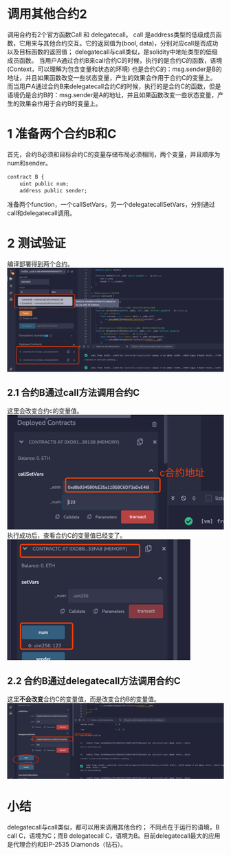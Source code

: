 # 调用其他合约2

调用合约有2个官方函数Call 和 delegatecall。
call 是address类型的低级成员函数，它用来与其他合约交互。它的返回值为(bool, data)，分别对应call是否成功以及目标函数的返回值；
delegatecall与call类似，是solidity中地址类型的低级成员函数。
当用户A通过合约B来call合约C的时候，执行的是合约C的函数，语境(Context，可以理解为包含变量和状态的环境)
也是合约C的：msg.sender是B的地址，并且如果函数改变一些状态变量，产生的效果会作用于合约C的变量上。
而当用户A通过合约B来delegatecall合约C的时候，执行的是合约C的函数，但是语境仍是合约B的：msg.sender是A的地址，并且如果函数改变一些状态变量，产生的效果会作用于合约B的变量上。

# 1 准备两个合约B和C

首先，合约B必须和目标合约C的变量存储布局必须相同，两个变量，并且顺序为num和sender。

```solidity
contract B {
    uint public num;
    address public sender;
```

准备两个function，一个callSetVars，另一个delegatecallSetVars，分别通过call和delegatecall调用。

# 2 测试验证

编译部署得到两个合约。  
![c1.png](c1.png)

## 2.1 合约B通过call方法调用合约C

这里会改变合约c的变量值。  
![c2.png](c2.png)  
执行成功后，查看合约C的变量值已经变了。  
![img.png](c3.png)

## 2.2 合约B通过delegatecall方法调用合约C

这里**不会改变**合约C的变量值，而是改变合约B的变量值。  
![img_1.png](c4.png)

# 小结

delegatecall与call类似，都可以用来调用其他合约；
不同点在于运行的语境，B call C，语境为C；而B delegatecall C，语境为B。目前delegatecall最大的应用是代理合约和EIP-2535
Diamonds（钻石）。
